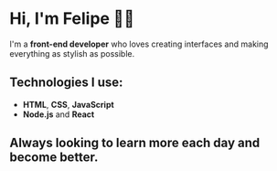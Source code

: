 # Hi, I'm Felipe 👨‍💻

I'm a **front-end developer** who loves creating interfaces and making everything as stylish as possible.

## Technologies I use:
- **HTML**, **CSS**, **JavaScript**
- **Node.js** and **React**

## Always looking to learn more each day and become better.
